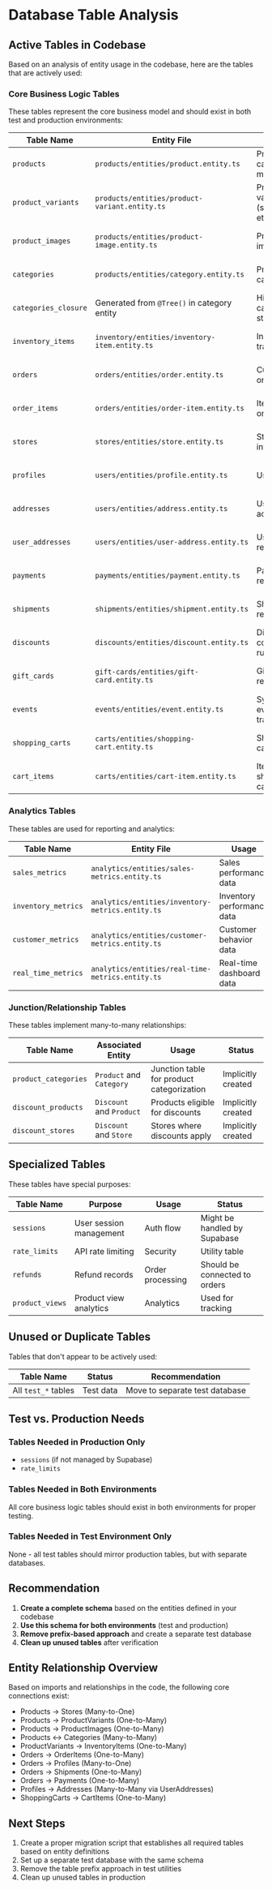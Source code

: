 # Database Table Analysis

## Active Tables in Codebase

Based on an analysis of entity usage in the codebase, here are the tables that are actively used:

### Core Business Logic Tables

These tables represent the core business model and should exist in both test and production environments:

| Table Name | Entity File | Usage | Status |
|------------|-------------|-------|--------|
| `products` | `products/entities/product.entity.ts` | Products, catalog management | Active in code |
| `product_variants` | `products/entities/product-variant.entity.ts` | Product variations (sizes, colors, etc.) | Active in code |
| `product_images` | `products/entities/product-image.entity.ts` | Product images/media | Active in code |
| `categories` | `products/entities/category.entity.ts` | Product categorization | Active in code |
| `categories_closure` | Generated from `@Tree()` in category entity | Hierarchical category structure | Active in code |
| `inventory_items` | `inventory/entities/inventory-item.entity.ts` | Inventory tracking | Active in code |
| `orders` | `orders/entities/order.entity.ts` | Customer orders | Active in code |
| `order_items` | `orders/entities/order-item.entity.ts` | Items within orders | Active in code |
| `stores` | `stores/entities/store.entity.ts` | Store information | Active in code |
| `profiles` | `users/entities/profile.entity.ts` | User profiles | Active in code |
| `addresses` | `users/entities/address.entity.ts` | User addresses | Active in code |
| `user_addresses` | `users/entities/user-address.entity.ts` | User-address relationships | Active in code |
| `payments` | `payments/entities/payment.entity.ts` | Payment records | Active in code |
| `shipments` | `shipments/entities/shipment.entity.ts` | Shipping records | Active in code |
| `discounts` | `discounts/entities/discount.entity.ts` | Discount codes and rules | Active in code |
| `gift_cards` | `gift-cards/entities/gift-card.entity.ts` | Gift card records | Active in code |
| `events` | `events/entities/event.entity.ts` | System events tracking | Active in code |
| `shopping_carts` | `carts/entities/shopping-cart.entity.ts` | Shopping carts | Active in code |
| `cart_items` | `carts/entities/cart-item.entity.ts` | Items in shopping carts | Active in code |

### Analytics Tables

These tables are used for reporting and analytics:

| Table Name | Entity File | Usage | Status |
|------------|-------------|-------|--------|
| `sales_metrics` | `analytics/entities/sales-metrics.entity.ts` | Sales performance data | Active in code |
| `inventory_metrics` | `analytics/entities/inventory-metrics.entity.ts` | Inventory performance data | Active in code |
| `customer_metrics` | `analytics/entities/customer-metrics.entity.ts` | Customer behavior data | Active in code |
| `real_time_metrics` | `analytics/entities/real-time-metrics.entity.ts` | Real-time dashboard data | Active in code |

### Junction/Relationship Tables

These tables implement many-to-many relationships:

| Table Name | Associated Entity | Usage | Status |
|------------|------------------|-------|--------|
| `product_categories` | `Product` and `Category` | Junction table for product categorization | Implicitly created |
| `discount_products` | `Discount` and `Product` | Products eligible for discounts | Implicitly created |
| `discount_stores` | `Discount` and `Store` | Stores where discounts apply | Implicitly created |

## Specialized Tables

These tables have special purposes:

| Table Name | Purpose | Usage | Status |
|------------|---------|-------|--------|
| `sessions` | User session management | Auth flow | Might be handled by Supabase |
| `rate_limits` | API rate limiting | Security | Utility table |
| `refunds` | Refund records | Order processing | Should be connected to orders |
| `product_views` | Product view analytics | Analytics | Used for tracking |

## Unused or Duplicate Tables

Tables that don't appear to be actively used:

| Table Name | Status | Recommendation |
|------------|--------|----------------|
| All `test_*` tables | Test data | Move to separate test database |

## Test vs. Production Needs

### Tables Needed in Production Only

- `sessions` (if not managed by Supabase)
- `rate_limits`

### Tables Needed in Both Environments

All core business logic tables should exist in both environments for proper testing.

### Tables Needed in Test Environment Only

None - all test tables should mirror production tables, but with separate databases.

## Recommendation

1. **Create a complete schema** based on the entities defined in your codebase
2. **Use this schema for both environments** (test and production)
3. **Remove prefix-based approach** and create a separate test database
4. **Clean up unused tables** after verification

## Entity Relationship Overview

Based on imports and relationships in the code, the following core connections exist:

- Products → Stores (Many-to-One)
- Products → ProductVariants (One-to-Many)
- Products → ProductImages (One-to-Many)
- Products ↔ Categories (Many-to-Many)
- ProductVariants → InventoryItems (One-to-Many)
- Orders → OrderItems (One-to-Many)
- Orders → Profiles (Many-to-One)
- Orders → Shipments (One-to-Many)
- Orders → Payments (One-to-Many)
- Profiles → Addresses (Many-to-Many via UserAddresses)
- ShoppingCarts → CartItems (One-to-Many)

## Next Steps

1. Create a proper migration script that establishes all required tables based on entity definitions
2. Set up a separate test database with the same schema
3. Remove the table prefix approach in test utilities
4. Clean up unused tables in production 
